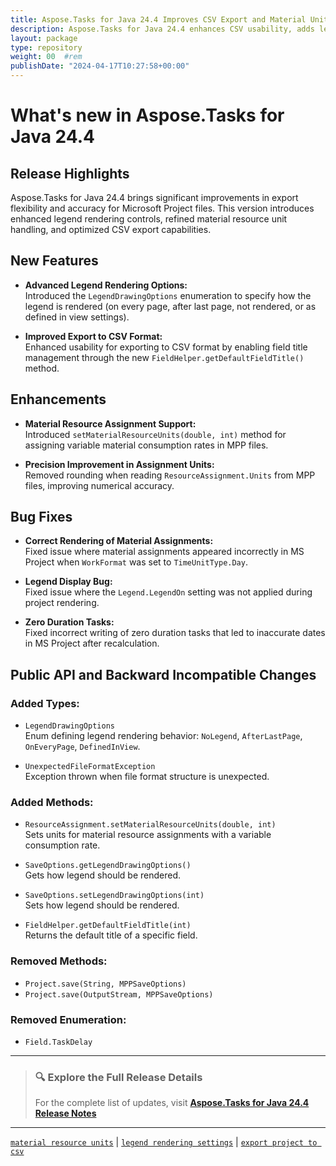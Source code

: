 ```yaml
---
title: Aspose.Tasks for Java 24.4 Improves CSV Export and Material Units
description: Aspose.Tasks for Java 24.4 enhances CSV usability, adds legend rendering options and material resource unit settings for MPP export
layout: package
type: repository
weight: 00	#rem
publishDate: "2024-04-17T10:27:58+00:00"
---
```


# What's new in Aspose.Tasks for Java 24.4

## Release Highlights

Aspose.Tasks for Java 24.4 brings significant improvements in export flexibility and accuracy for Microsoft Project files. This version introduces enhanced legend rendering controls, refined material resource unit handling, and optimized CSV export capabilities.

## New Features

- **Advanced Legend Rendering Options:**  
  Introduced the `LegendDrawingOptions` enumeration to specify how the legend is rendered (on every page, after last page, not rendered, or as defined in view settings).

- **Improved Export to CSV Format:**  
  Enhanced usability for exporting to CSV format by enabling field title management through the new `FieldHelper.getDefaultFieldTitle()` method.

## Enhancements

- **Material Resource Assignment Support:**  
  Introduced `setMaterialResourceUnits(double, int)` method for assigning variable material consumption rates in MPP files.

- **Precision Improvement in Assignment Units:**  
  Removed rounding when reading `ResourceAssignment.Units` from MPP files, improving numerical accuracy.

## Bug Fixes

- **Correct Rendering of Material Assignments:**  
  Fixed issue where material assignments appeared incorrectly in MS Project when `WorkFormat` was set to `TimeUnitType.Day`.

- **Legend Display Bug:**  
  Fixed issue where the `Legend.LegendOn` setting was not applied during project rendering.

- **Zero Duration Tasks:**  
  Fixed incorrect writing of zero duration tasks that led to inaccurate dates in MS Project after recalculation.

## Public API and Backward Incompatible Changes

### Added Types:

- `LegendDrawingOptions`  
  Enum defining legend rendering behavior: `NoLegend`, `AfterLastPage`, `OnEveryPage`, `DefinedInView`.

- `UnexpectedFileFormatException`  
  Exception thrown when file format structure is unexpected.

### Added Methods:

- `ResourceAssignment.setMaterialResourceUnits(double, int)`  
  Sets units for material resource assignments with a variable consumption rate.

- `SaveOptions.getLegendDrawingOptions()`  
  Gets how legend should be rendered.

- `SaveOptions.setLegendDrawingOptions(int)`  
  Sets how legend should be rendered.

- `FieldHelper.getDefaultFieldTitle(int)`  
  Returns the default title of a specific field.

### Removed Methods:

- `Project.save(String, MPPSaveOptions)`  
- `Project.save(OutputStream, MPPSaveOptions)`

### Removed Enumeration:

- `Field.TaskDelay`

---

> ### 🔍 Explore the Full Release Details  
>
> For the complete list of updates, visit **[Aspose.Tasks for Java 24.4 Release Notes](https://releases.aspose.com/tasks/java/release-notes/2024/aspose-tasks-for-java-24-4-release-notes/)**

---

[`material resource units`](https://search.aspose.com/q/material-resource-units.html) | [`legend rendering settings`](https://search.aspose.com/q/legend-rendering-settings.html) | [`export project to csv`](https://search.aspose.com/q/export-project-to-csv.html)
